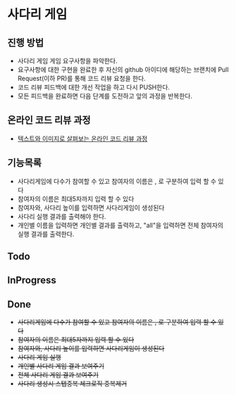 # 사다리 게임
## 진행 방법
* 사다리 게임 게임 요구사항을 파악한다.
* 요구사항에 대한 구현을 완료한 후 자신의 github 아이디에 해당하는 브랜치에 Pull Request(이하 PR)를 통해 코드 리뷰 요청을 한다.
* 코드 리뷰 피드백에 대한 개선 작업을 하고 다시 PUSH한다.
* 모든 피드백을 완료하면 다음 단계를 도전하고 앞의 과정을 반복한다.

## 온라인 코드 리뷰 과정
* [텍스트와 이미지로 살펴보는 온라인 코드 리뷰 과정](https://github.com/nextstep-step/nextstep-docs/tree/master/codereview)

## 기능목록
* 사다리게임에 다수가 참여할 수 있고 참여자의 이름은 , 로 구분하여 입력 할 수 있다
* 참여자의 이름은 최대5자까지 입력 할 수 있다
* 참여자와, 사다리 높이를 입력하면 사다리게임이 생성된다
* 사다리 실행 결과를 출력해야 한다.
* 개인별 이름을 입력하면 개인별 결과를 출력하고, "all"을 입력하면 전체 참여자의 실행 결과를 출력한다.

## Todo

## InProgress


## Done
* ~~사다리게임에 다수가 참여할 수 있고 참여자의 이름은 , 로 구분하여 입력 할 수 있다~~
* ~~참여자의 이름은 최대5자까지 입력 할 수 있다~~
* ~~참여자와, 사다리 높이를 입력하면 사다리게임이 생성된다~~
* ~~사다리 게임 실행~~
* ~~개인별 사다리 게임 결과 보여주기~~
* ~~전체 사다리 게임 결과 보여주기~~
* ~~사다리 생성시 스탭중복 체크로직 중복제거~~

